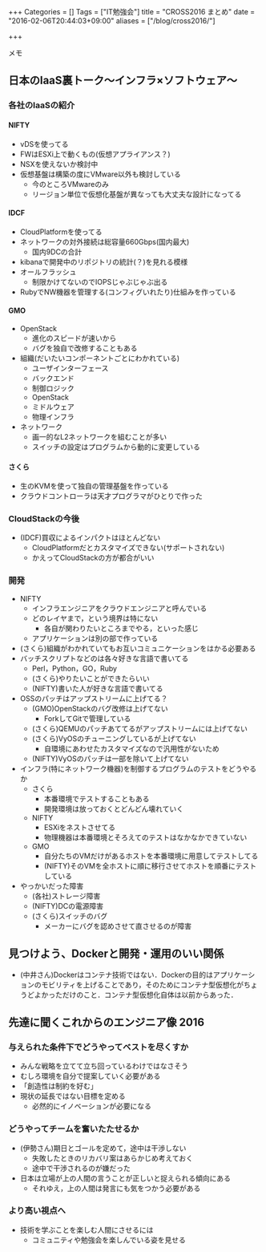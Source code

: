 +++
Categories = []
Tags = ["IT勉強会"]
title = "CROSS2016 まとめ"
date = "2016-02-06T20:44:03+09:00"
aliases = ["/blog/cross2016/"]

+++

メモ

<!--more-->

## 日本のIaaS裏トーク〜インフラ×ソフトウェア〜
### 各社のIaaSの紹介
#### NIFTY
* vDSを使ってる
* FWはESXi上で動くもの(仮想アプライアンス？)
* NSXを使えないか検討中
* 仮想基盤は構築の度にVMware以外も検討している
    * 今のところVMwareのみ
    * リージョン単位で仮想化基盤が異なっても大丈夫な設計になってる

#### IDCF
* CloudPlatformを使ってる
* ネットワークの対外接続は総容量660Gbps(国内最大)
    * 国内9DCの合計
* kibanaで開発中のリポジトリの統計(？)を見れる模様
* オールフラッシュ
    * 制限かけてないのでIOPSじゃぶじゃぶ出る
* RubyでNW機器を管理する(コンフィグいれたり)仕組みを作っている

#### GMO
* OpenStack
    * 進化のスピードが速いから
    * バグを独自で改修することもある
* 組織(だいたいコンポーネントごとにわかれている)
    * ユーザインターフェース
    * バックエンド
    * 制御ロジック
    * OpenStack
    * ミドルウェア
    * 物理インフラ
* ネットワーク
    * 画一的なL2ネットワークを組むことが多い
    * スイッチの設定はプログラムから動的に変更している

#### さくら
* 生のKVMを使って独自の管理基盤を作っている
* クラウドコントローラは天才プログラマがひとりで作った

### CloudStackの今後
* (IDCF)買収によるインパクトはほとんどない
    * CloudPlatformだとカスタマイズできない(サポートされない)
    * かえってCloudStackの方が都合がいい

### 開発
* NIFTY
    * インフラエンジニアをクラウドエンジニアと呼んでいる
    * どのレイヤまで，という境界は特にない
        * 各自が関わりたいところまでやる，といった感じ
    * アプリケーションは別の部で作っている
* (さくら)組織がわかれていてもお互いコミュニケーションをはかる必要ある
* バッチスクリプトなどのは各々好きな言語で書いてる
    * Perl，Python，GO，Ruby
    * (さくら)やりたいことができたらいい
    * (NIFTY)書いた人が好きな言語で書いてる
* OSSのパッチはアップストリームに上げてる？
    * (GMO)OpenStackのバグ改修は上げてない
        * ForkしてGitで管理している
    * (さくら)QEMUのパッチあててるがアップストリームには上げてない
    * (さくら)VyOSのチューニングしているが上げてない
        * 自環境にあわせたカスタマイズなので汎用性がないため
    * (NIFTY)VyOSのパッチは一部を除いて上げてない
* インフラ(特にネットワーク機器)を制御するプログラムのテストをどうやるか
    * さくら
        * 本番環境でテストすることもある
        * 開発環境は放っておくとどんどん壊れていく
    * NIFTY
        * ESXiをネストさせてる
        * 物理機器は本番環境とそろえてのテストはなかなかできていない
    * GMO
        * 自分たちのVMだけがあるホストを本番環境に用意してテストしてる
        * (NIFTY)そのVMを全ホストに順に移行させてホストを順番にテストしている
* やっかいだった障害
    * (各社)ストレージ障害
    * (NIFTY)DCの電源障害
    * (さくら)スイッチのバグ
        * メーカーにバグを認めさせて直させるのが障害

## 見つけよう、Dockerと開発・運用のいい関係
* (中井さん)Dockerはコンテナ技術ではない．Dockerの目的はアプリケーションのモビリティを上げることであり，そのためにコンテナ型仮想化がちょうどよかっただけのこと．コンテナ型仮想化自体は以前からあった．

## 先達に聞くこれからのエンジニア像 2016
### 与えられた条件下でどうやってベストを尽くすか
* みんな戦略を立てて立ち回っているわけではなさそう
* むしろ環境を自分で提案していく必要がある
* 「創造性は制約を好む」
* 現状の延長ではない目標を定める
    * 必然的にイノベーションが必要になる

### どうやってチームを奮いたたせるか
* (伊勢さん)期日とゴールを定めて，途中は干渉しない
    * 失敗したときのリカバリ案はあらかじめ考えておく
    * 途中で干渉されるのが嫌だった
* 日本は立場が上の人間の言うことが正しいと捉えられる傾向にある
    * それゆえ，上の人間は発言にも気をつかう必要がある

### より高い視点へ
* 技術を学ぶことを楽しむ人間にさせるには
    * コミュニティや勉強会を楽しんでいる姿を見せる
